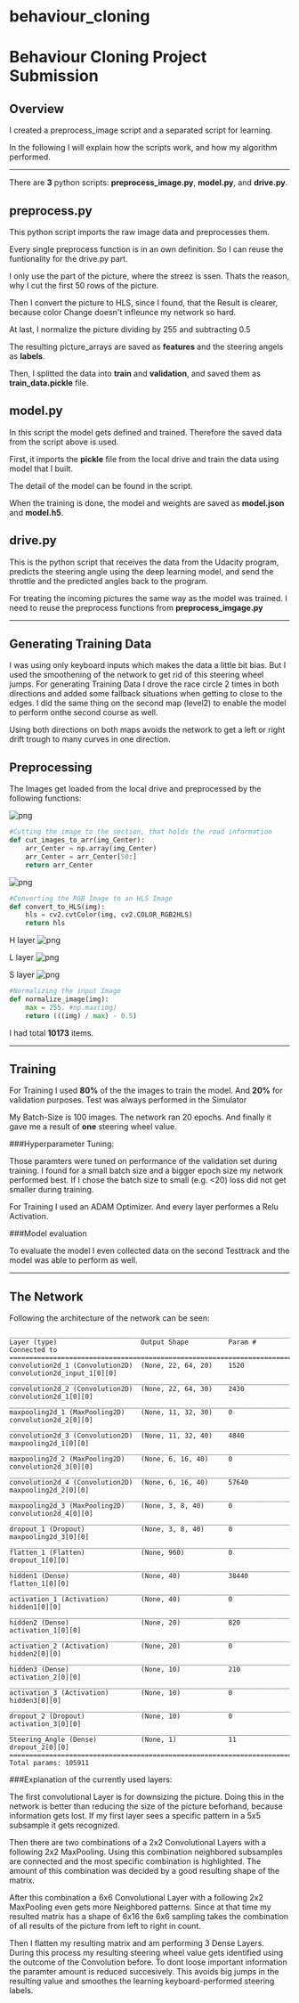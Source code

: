 # behaviour_cloning

# Behaviour Cloning Project Submission

## Overview

I created a preprocess_image script and a separated script for learning.

In the following I will explain how the scripts work, and how my algorithm performed.

---

There are **3** python scripts: **preprocess_image.py**, **model.py**, and **drive.py**.

## preprocess.py
This python script imports the raw image data and preprocesses them.

Every single preprocess function is in an own definition. So I can reuse the funtionality for the drive.py part.

I only use the part of the picture, where the streez is ssen. Thats the reason, why I cut the first 50 rows of the picture.

Then I convert the picture to HLS, since I found, that the Result is clearer, because color Change doesn't infleunce my network so hard.

At last, I normalize the picture dividing by 255 and subtracting 0.5

The resulting picture_arrays are saved as **features** and the steering angels as **labels**.

Then, I splitted the data into **train** and **validation**, and saved them as **train_data.pickle** file.

## model.py
In this script the model gets defined and trained. Therefore the saved data from the script above is used.

First, it imports the **pickle** file from the local drive and train the data using model that I built.

The detail of the model can be found in the script.

When the training is done, the model and weights are saved as **model.json** and **model.h5**.

## drive.py
This is the python script that receives the data from the Udacity program, predicts the steering angle using the deep learning model, and send the throttle and the predicted angles back to the program.

For treating the incoming pictures the same way as the model was trained. I need to reuse the preprocess functions from **preprocess_imgage.py**

---

## Generating Training Data

I was using only keyboard inputs which makes the data a little bit bias.
But I used the smoothening of the network to get rid of this steering wheel jumps.
For generating Training Data I drove the race circle 2 times in both directions and added some fallback situations when getting to close to the edges.
I did the same thing on the second map (level2) to enable the model to perform onthe second course as well.

Using both directions on both maps avoids the network to get a left or right drift trough to many curves in one direction.

## Preprocessing

The Images get loaded from the local drive and preprocessed by the following functions:

![png](./presentation/img1.png)
```python
#Cutting the image to the section, that holds the road information
def cut_images_to_arr(img_Center):
    arr_Center = np.array(img_Center)
    arr_Center = arr_Center[50:]
    return arr_Center
```
![png](./presentation/img2.png)

```python
#Converting the RGB Image to an HLS Image
def convert_to_HLS(img):
    hls = cv2.cvtColor(img, cv2.COLOR_RGB2HLS)
    return hls
```
H layer
![png](./presentation/img3.png)

L layer
![png](./presentation/img4.png)

S layer
![png](./presentation/img5.png)

```python
#Normalizing the input Image
def normalize_image(img):
    max = 255. #np.max(img)
    return (((img) / max) - 0.5)
```



I had total **10173** items.

---

## Training

For Training I used **80%** of the the images to train the model.
And **20%** for validation purposes.
Test was always performed in the Simulator

My Batch-Size is 100 images.
The network ran 20 epochs.
And finally it gave me a result of **one** steering wheel value.

###Hyperparameter Tuning:

Those paramters were tuned on performance of the validation set during training.
I found for a small batch size and a bigger epoch size my network performed best.
If I chose the batch size to small (e.g. <20) loss did not get smaller during training.

For Training I used an ADAM Optimizer. And every layer performes a Relu Activation.

###Model evaluation

To evaluate the model I even collected data on the second Testtrack and the model was able to perform as well.



---

## The Network

Following the architecture of the network can be seen:

    ____________________________________________________________________________________________________
    Layer (type)                     Output Shape          Param #     Connected to
    ====================================================================================================
    convolution2d_1 (Convolution2D)  (None, 22, 64, 20)    1520        convolution2d_input_1[0][0]
    ____________________________________________________________________________________________________
    convolution2d_2 (Convolution2D)  (None, 22, 64, 30)    2430        convolution2d_1[0][0]
    ____________________________________________________________________________________________________
    maxpooling2d_1 (MaxPooling2D)    (None, 11, 32, 30)    0           convolution2d_2[0][0]
    ____________________________________________________________________________________________________
    convolution2d_3 (Convolution2D)  (None, 11, 32, 40)    4840        maxpooling2d_1[0][0]
    ____________________________________________________________________________________________________
    maxpooling2d_2 (MaxPooling2D)    (None, 6, 16, 40)     0           convolution2d_3[0][0]
    ____________________________________________________________________________________________________
    convolution2d_4 (Convolution2D)  (None, 6, 16, 40)     57640       maxpooling2d_2[0][0]
    ____________________________________________________________________________________________________
    maxpooling2d_3 (MaxPooling2D)    (None, 3, 8, 40)      0           convolution2d_4[0][0]
    ____________________________________________________________________________________________________
    dropout_1 (Dropout)              (None, 3, 8, 40)      0           maxpooling2d_3[0][0]
    ____________________________________________________________________________________________________
    flatten_1 (Flatten)              (None, 960)           0           dropout_1[0][0]
    ____________________________________________________________________________________________________
    hidden1 (Dense)                  (None, 40)            38440       flatten_1[0][0]
    ____________________________________________________________________________________________________
    activation_1 (Activation)        (None, 40)            0           hidden1[0][0]
    ____________________________________________________________________________________________________
    hidden2 (Dense)                  (None, 20)            820         activation_1[0][0]
    ____________________________________________________________________________________________________
    activation_2 (Activation)        (None, 20)            0           hidden2[0][0]
    ____________________________________________________________________________________________________
    hidden3 (Dense)                  (None, 10)            210         activation_2[0][0]
    ____________________________________________________________________________________________________
    activation_3 (Activation)        (None, 10)            0           hidden3[0][0]
    ____________________________________________________________________________________________________
    dropout_2 (Dropout)              (None, 10)            0           activation_3[0][0]
    ____________________________________________________________________________________________________
    Steering_Angle (Dense)           (None, 1)             11          dropout_2[0][0]
    ====================================================================================================
    Total params: 105911

###Explanation of the currently used layers:

The first convolutional Layer is for downsizing the picture.
Doing this in the network is better than reducing the size of the picture beforhand, because information gets lost.
If my first layer sees a specific pattern in a 5x5 subsample it gets recognized.

Then there are two combinations of a 2x2 Convolutional Layers with a following 2x2 MaxPooling.
Using this combination neighbored subsamples are connected and the most specific combination is highlighted.
The amount of this combination was decided by a good resulting shape of the matrix.

After this combination a 6x6 Convolutional Layer with a following 2x2 MaxPooling even gets more Neighbored patterns.
Since at that time my resulted matrix has a shape of 6x16 the 6x6 sampling takes the combination of all results of the picture from left to right in count.

Then I flatten my resulting matrix and am performing 3 Dense Layers.
During this process my resulting steering wheel value gets identified using the outcome of the Convolution before.
To dont loose important information the paramter amount is reduced succesively.
This avoids big jumps in the resulting value and smoothes the learning keyboard-performed steering labels.


